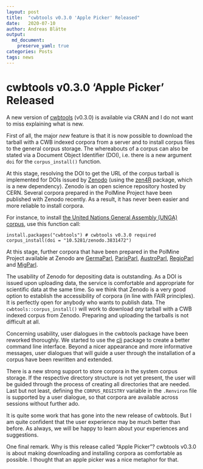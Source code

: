```yaml
---
layout: post
title:  "cwbtools v0.3.0 'Apple Picker' Released"
date:   2020-07-10
author: Andreas Blätte
output: 
  md_document:
    preserve_yaml: true
categories: Posts
tags: news
---
```


cwbtools v0.3.0 ‘Apple Picker’ Released
=======================================

A new version of [cwbtools](https://CRAN.R-project.org/package=cwbtools)
(v0.3.0) is available via CRAN and I do not want to miss explaining what
is new.

First of all, the major *new* feature is that it is now possible to
download the tarball with a CWB indexed corpora from a server and to
install corpus files to the general corpus storage. The whereabouts of a
corpus can also be stated via a Document Object Identifier (DOI),
i.e. there is a new argument `doi` for the `corpus_install()` function.

At this stage, resolving the DOI to get the URL of the corpus tarball is
implemented for DOIs issued by [Zenodo](https://zenodo.org/) (using the
[zen4R](https://CRAN.R-project.org/package=zen4R) package, which is a
new dependency). Zenodo is an open science repository hosted by CERN.
Several corpora prepared in the PolMine Project have been published with
Zenodo recently. As a result, it has never been easier and more reliable
to install corpora.

For instance, to install [the United Nations General Assembly (UNGA)
corpus](https://zenodo.org/record/3831472#.XxFLfB1CRZ0), use this
function call:

    install.packages("cwbtools") # cwbtools v0.3.0 required
    corpus_install(doi = "10.5281/zenodo.3831472")

At this stage, further corpora that have been prepared in the PolMine
Project available at Zenodo are
[GermaParl](https://zenodo.org/record/3742113#.XxFLnR1CRZ0),
[ParisParl](https://zenodo.org/record/3819374#.XxFLrx1CRZ0),
[AustroParl](https://zenodo.org/record/3819505#.XxFLwR1CRZ0),
[RegioParl](https://zenodo.org/record/3835540#.XxFL2x1CRZ0) and
[MigParl](https://zenodo.org/record/3872263#.XxFL7x1CRZ0).

The usability of Zenodo for depositing data is outstanding. As a DOI is
issued upon uploading data, the service is comfortable and appropriate
for scientific data at the same time. So we think that Zenodo is a very
good option to establish the accessibility of corpora (in line with FAIR
principles). It is perfectly open for anybody who wants to publish data.
The `cwbtools::corpus_install()` will work to download *any* tarball
with a CWB indexed corpus from Zenodo. Preparing and uploading the
tarballs is not difficult at all.

Concerning usability, user dialogues in the cwbtools package have been
reworked thoroughly. We started to use the
[cli](https://CRAN.R-project.org/package=cli) package to create a better
command line interface. Beyond a nicer appearance and more informative
messages, user dialogues that will guide a user through the installation
of a corpus have been rewritten and extended.

There is a new strong support to store corpora in the system corpus
storage. If the respective directory structure is not yet present, the
user will be guided through the process of creating all directories that
are needed. Last but not least, defining the `CORPUS_REGISTRY` variable
in the `.Renviron` file is supported by a user dialogue, so that corpora
are available across sessions without further ado.

It is quite some work that has gone into the new release of cwbtools.
But I am quite confident that the user experience may be much better
than before. As always, we will be happy to learn about your experiences
and suggestions.

One final remark. Why is this release called “Apple Picker”? cwbtools
v0.3.0 is about making downloading and installing corpora as comfortable
as possible. I thought that an apple picker was a nice metaphor for
that.
